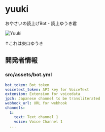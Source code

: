 # yuuki

おやさいの読上げBot - 読上ゆうき君

![Yuuki](https://cdn.discordapp.com/attachments/718050872663212086/798517864570290197/2020-07-02_213857.png)

↑これは東口ゆうき

## 開発者情報

### src/assets/bot.yml
```yaml
bot_token: Bot token
voicetext_token: API key for VoiceText
extension: Extension for voicedata
jpch: Japanese channel to be transliterated
webhook_url: URL for webhook
channels:
  1:
    text: Text channel 1
    voice: Voice Channel 1
  ...
```
